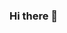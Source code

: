 ### Hi there 👋

<!--
**arana2743/arana2743** is a ✨ _special_ ✨ repository because its `README.md` (this file) appears on your GitHub profile.

Here are some ideas to get you started:

- 🔭 I’m currently working on ... React and Django
- 🌱 I’m currently learning ... AWS 
- 👯 I’m looking to collaborate on ... React projects
- 🤔 I’m looking for help with ... 
- 💬 Ask me about ... Anything 
- 📫 How to reach me: ... DM me on Linkedin : [arana2743](https://www.linkedin.com/in/arana2743) or Twitter : [arana2743](https://twitter.com/arana2743)
- 😄 Pronouns: ... He/Him
- ⚡ Fun fact: ... I also play FootBall, BasketBall and love to do Hiking.
-->
